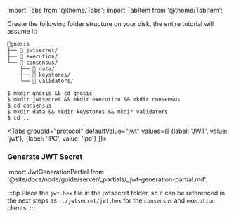 import Tabs from '@theme/Tabs';
import TabItem from '@theme/TabItem';


Create the following folder structure on your disk, the entire tutorial will assume it:

```
📂gnosis
├── 📂 jwtsecret/
├── 📂 execution/
└── 📂 consensus/
    ├── 📂 data/
    ├── 📂 keystores/
    └── 📂 validators/
```

```shell
$ mkdir gnosis && cd gnosis 
$ mkdir jwtsecret && mkdir execution && mkdir consensus 
$ cd consensus 
$ mkdir data && mkdir keystores && mkdir validators
$ cd ..
```

<Tabs groupId="protocol" defaultValue="jwt" values={[
        {label: 'JWT', value: 'jwt'},
        {label: 'IPC', value: 'ipc'}
    ]}>
    <TabItem value="jwt">

<h3 id="generate-jwt">Generate JWT Secret</h3>

import JwtGenerationPartial from '@site/docs/node/guide/server/_partials/_jwt-generation-partial.md';

<JwtGenerationPartial />

:::tip
Place the `jwt.hex` file in the jwtsecret folder, so it can be referenced in the next steps as `../jwtsecret/jwt.hex` for the `consensus` and `execution` clients.
:::
  </TabItem>
</Tabs>


